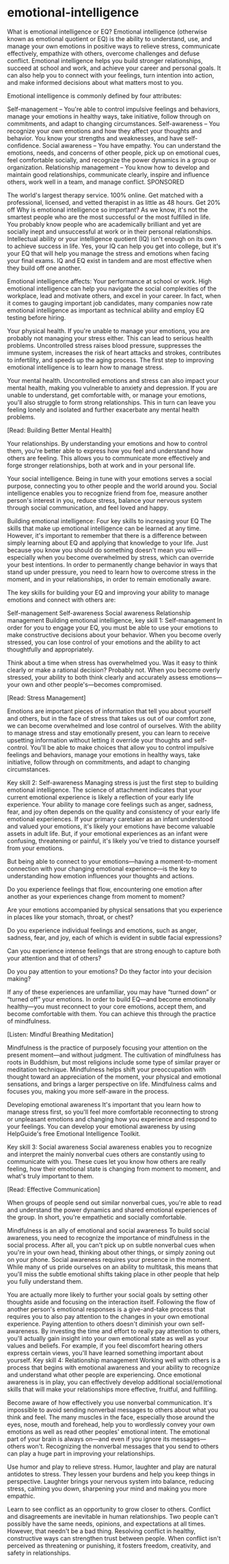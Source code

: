 # emotional-intelligence
What is emotional intelligence or EQ?
Emotional intelligence (otherwise known as emotional quotient or EQ) is the ability to understand, use, and manage your own emotions in positive ways to relieve stress, communicate effectively, empathize with others, overcome challenges and defuse conflict. Emotional intelligence helps you build stronger relationships, succeed at school and work, and achieve your career and personal goals. It can also help you to connect with your feelings, turn intention into action, and make informed decisions about what matters most to you.

Emotional intelligence is commonly defined by four attributes:

Self-management – You're able to control impulsive feelings and behaviors, manage your emotions in healthy ways, take initiative, follow through on commitments, and adapt to changing circumstances.
Self-awareness – You recognize your own emotions and how they affect your thoughts and behavior. You know your strengths and weaknesses, and have self-confidence.
Social awareness – You have empathy. You can understand the emotions, needs, and concerns of other people, pick up on emotional cues, feel comfortable socially, and recognize the power dynamics in a group or organization.
Relationship management – You know how to develop and maintain good relationships, communicate clearly, inspire and influence others, work well in a team, and manage conflict.
SPONSORED

The world's largest therapy service. 100% online. Get matched with a professional, licensed, and vetted therapist in as little as 48 hours.
Get 20% off
Why is emotional intelligence so important?
As we know, it's not the smartest people who are the most successful or the most fulfilled in life. You probably know people who are academically brilliant and yet are socially inept and unsuccessful at work or in their personal relationships. Intellectual ability or your intelligence quotient (IQ) isn't enough on its own to achieve success in life. Yes, your IQ can help you get into college, but it's your EQ that will help you manage the stress and emotions when facing your final exams. IQ and EQ exist in tandem and are most effective when they build off one another.

Emotional intelligence affects:
Your performance at school or work. High emotional intelligence can help you navigate the social complexities of the workplace, lead and motivate others, and excel in your career. In fact, when it comes to gauging important job candidates, many companies now rate emotional intelligence as important as technical ability and employ EQ testing before hiring.

Your physical health. If you're unable to manage your emotions, you are probably not managing your stress either. This can lead to serious health problems. Uncontrolled stress raises blood pressure, suppresses the immune system, increases the risk of heart attacks and strokes, contributes to infertility, and speeds up the aging process. The first step to improving emotional intelligence is to learn how to manage stress.

Your mental health. Uncontrolled emotions and stress can also impact your mental health, making you vulnerable to anxiety and depression. If you are unable to understand, get comfortable with, or manage your emotions, you'll also struggle to form strong relationships. This in turn can leave you feeling lonely and isolated and further exacerbate any mental health problems.

[Read: Building Better Mental Health]

Your relationships. By understanding your emotions and how to control them, you're better able to express how you feel and understand how others are feeling. This allows you to communicate more effectively and forge stronger relationships, both at work and in your personal life.

Your social intelligence. Being in tune with your emotions serves a social purpose, connecting you to other people and the world around you. Social intelligence enables you to recognize friend from foe, measure another person's interest in you, reduce stress, balance your nervous system through social communication, and feel loved and happy.

Building emotional intelligence: Four key skills to increasing your EQ
The skills that make up emotional intelligence can be learned at any time. However, it's important to remember that there is a difference between simply learning about EQ and applying that knowledge to your life. Just because you know you should do something doesn't mean you will—especially when you become overwhelmed by stress, which can override your best intentions. In order to permanently change behavior in ways that stand up under pressure, you need to learn how to overcome stress in the moment, and in your relationships, in order to remain emotionally aware.

The key skills for building your EQ and improving your ability to manage emotions and connect with others are:

Self-management
Self-awareness
Social awareness
Relationship management
Building emotional intelligence, key skill 1: Self-management
In order for you to engage your EQ, you must be able to use your emotions to make constructive decisions about your behavior. When you become overly stressed, you can lose control of your emotions and the ability to act thoughtfully and appropriately.

Think about a time when stress has overwhelmed you. Was it easy to think clearly or make a rational decision? Probably not. When you become overly stressed, your ability to both think clearly and accurately assess emotions—your own and other people's—becomes compromised.

[Read: Stress Management]

Emotions are important pieces of information that tell you about yourself and others, but in the face of stress that takes us out of our comfort zone, we can become overwhelmed and lose control of ourselves. With the ability to manage stress and stay emotionally present, you can learn to receive upsetting information without letting it override your thoughts and self-control. You'll be able to make choices that allow you to control impulsive feelings and behaviors, manage your emotions in healthy ways, take initiative, follow through on commitments, and adapt to changing circumstances.

Key skill 2: Self-awareness
Managing stress is just the first step to building emotional intelligence. The science of attachment indicates that your current emotional experience is likely a reflection of your early life experience. Your ability to manage core feelings such as anger, sadness, fear, and joy often depends on the quality and consistency of your early life emotional experiences. If your primary caretaker as an infant understood and valued your emotions, it's likely your emotions have become valuable assets in adult life. But, if your emotional experiences as an infant were confusing, threatening or painful, it's likely you've tried to distance yourself from your emotions.

But being able to connect to your emotions—having a moment-to-moment connection with your changing emotional experience—is the key to understanding how emotion influences your thoughts and actions.

Do you experience feelings that flow, encountering one emotion after another as your experiences change from moment to moment?

Are your emotions accompanied by physical sensations that you experience in places like your stomach, throat, or chest?

Do you experience individual feelings and emotions, such as anger, sadness, fear, and joy, each of which is evident in subtle facial expressions?

Can you experience intense feelings that are strong enough to capture both your attention and that of others?

Do you pay attention to your emotions? Do they factor into your decision making?

If any of these experiences are unfamiliar, you may have “turned down” or “turned off” your emotions. In order to build EQ—and become emotionally healthy—you must reconnect to your core emotions, accept them, and become comfortable with them. You can achieve this through the practice of mindfulness.

[Listen: Mindful Breathing Meditation]

Mindfulness is the practice of purposely focusing your attention on the present moment—and without judgment. The cultivation of mindfulness has roots in Buddhism, but most religions include some type of similar prayer or meditation technique. Mindfulness helps shift your preoccupation with thought toward an appreciation of the moment, your physical and emotional sensations, and brings a larger perspective on life. Mindfulness calms and focuses you, making you more self-aware in the process.

Developing emotional awareness
It's important that you learn how to manage stress first, so you'll feel more comfortable reconnecting to strong or unpleasant emotions and changing how you experience and respond to your feelings. You can develop your emotional awareness by using HelpGuide's free Emotional Intelligence Toolkit.

Key skill 3: Social awareness
Social awareness enables you to recognize and interpret the mainly nonverbal cues others are constantly using to communicate with you. These cues let you know how others are really feeling, how their emotional state is changing from moment to moment, and what's truly important to them.

[Read: Effective Communication]

When groups of people send out similar nonverbal cues, you're able to read and understand the power dynamics and shared emotional experiences of the group. In short, you're empathetic and socially comfortable.

Mindfulness is an ally of emotional and social awareness
To build social awareness, you need to recognize the importance of mindfulness in the social process. After all, you can't pick up on subtle nonverbal cues when you're in your own head, thinking about other things, or simply zoning out on your phone. Social awareness requires your presence in the moment. While many of us pride ourselves on an ability to multitask, this means that you'll miss the subtle emotional shifts taking place in other people that help you fully understand them.

You are actually more likely to further your social goals by setting other thoughts aside and focusing on the interaction itself.
Following the flow of another person's emotional responses is a give-and-take process that requires you to also pay attention to the changes in your own emotional experience.
Paying attention to others doesn't diminish your own self-awareness. By investing the time and effort to really pay attention to others, you'll actually gain insight into your own emotional state as well as your values and beliefs. For example, if you feel discomfort hearing others express certain views, you'll have learned something important about yourself.
Key skill 4: Relationship management
Working well with others is a process that begins with emotional awareness and your ability to recognize and understand what other people are experiencing. Once emotional awareness is in play, you can effectively develop additional social/emotional skills that will make your relationships more effective, fruitful, and fulfilling.

Become aware of how effectively you use nonverbal communication. It's impossible to avoid sending nonverbal messages to others about what you think and feel. The many muscles in the face, especially those around the eyes, nose, mouth and forehead, help you to wordlessly convey your own emotions as well as read other peoples' emotional intent. The emotional part of your brain is always on—and even if you ignore its messages—others won't. Recognizing the nonverbal messages that you send to others can play a huge part in improving your relationships.

Use humor and play to relieve stress. Humor, laughter and play are natural antidotes to stress. They lessen your burdens and help you keep things in perspective. Laughter brings your nervous system into balance, reducing stress, calming you down, sharpening your mind and making you more empathic.

Learn to see conflict as an opportunity to grow closer to others. Conflict and disagreements are inevitable in human relationships. Two people can't possibly have the same needs, opinions, and expectations at all times. However, that needn't be a bad thing. Resolving conflict in healthy, constructive ways can strengthen trust between people. When conflict isn't perceived as threatening or punishing, it fosters freedom, creativity, and safety in relationships.
